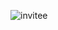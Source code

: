 ![invitee](https://user-images.githubusercontent.com/50978981/210165284-5f72121d-0b58-4eaa-b365-8607fa3f0f10.svg)
